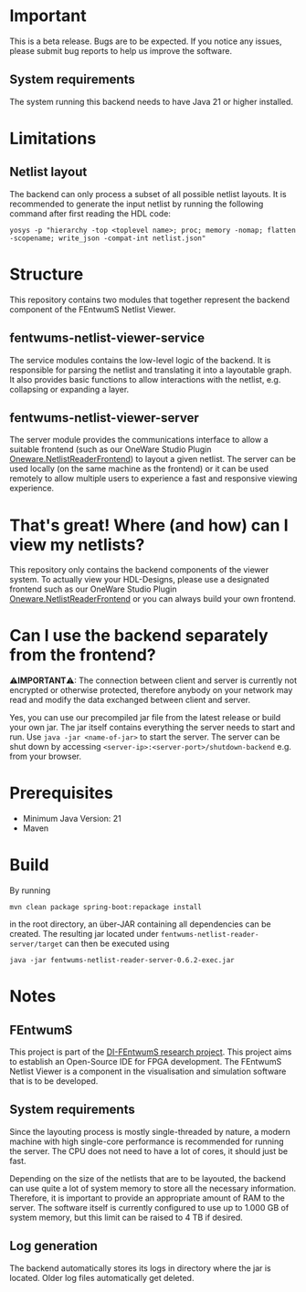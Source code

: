# Important

This is a beta release. Bugs are to be expected. If you notice any issues, please submit bug reports to help us improve
the software.

## System requirements

The system running this backend needs to have Java 21 or higher installed.

# Limitations

## Netlist layout

The backend can only process a subset of all possible netlist layouts. It is recommended to generate the input netlist
by running the following command after first reading the HDL code:

```
yosys -p "hierarchy -top <toplevel name>; proc; memory -nomap; flatten -scopename; write_json -compat-int netlist.json"
```

# Structure

This repository contains two modules that together represent the backend component of the FEntwumS Netlist Viewer.

## fentwums-netlist-viewer-service

The service modules contains the low-level logic of the backend. It is responsible for parsing the netlist and
translating it into a layoutable graph. It also provides basic functions to allow interactions with the netlist, e.g.
collapsing or expanding a layer.

## fentwums-netlist-viewer-server

The server module provides the communications interface to allow a suitable frontend (such as our OneWare Studio
Plugin [Oneware.NetlistReaderFrontend](https://github.com/FEntwumS/Oneware.NetlistReaderFrontend)) to layout a given
netlist. The server can be used locally (on the same machine as the frontend) or it can be used remotely to allow
multiple users to experience a fast and responsive viewing experience.

# That's great! Where (and how) can I view my netlists?

This repository only contains the backend components of the viewer system. To actually view your HDL-Designs, please use
a designated frontend such as our OneWare Studio
Plugin [Oneware.NetlistReaderFrontend](https://github.com/FEntwumS/Oneware.NetlistReaderFrontend) or you can always
build your own frontend.

# Can I use the backend separately from the frontend?

&#x26A0;**IMPORTANT**&#x26A0;: The connection between client and server is currently not encrypted or otherwise
protected, therefore anybody on your network may read and modify the data exchanged between client and server.

Yes, you can use our precompiled jar file from the latest release or build your own jar. The jar itself contains
everything the server needs to start and run. Use `java -jar <name-of-jar>` to start the server. The server can be shut
down by accessing `<server-ip>:<server-port>/shutdown-backend` e.g. from your browser.

# Prerequisites

- Minimum Java Version: 21
- Maven

# Build

By running

```
mvn clean package spring-boot:repackage install
```

in the root directory, an über-JAR containing all dependencies can be created. The resulting jar located under
`fentwums-netlist-reader-server/target` can then be executed using

```
java -jar fentwums-netlist-reader-server-0.6.2-exec.jar
```

# Notes

## FEntwumS

This project is part of the [DI-FEntwumS research project](https://www.elektronikforschung.de/projekte/di-fentwums).
This project aims to establish an Open-Source IDE for FPGA development. The FEntwumS Netlist Viewer is a component in
the visualisation and simulation software that is to be developed.

## System requirements

Since the layouting process is mostly single-threaded by nature, a modern machine with high single-core performance is
recommended for running the server. The CPU does not need to have a lot of cores, it should just be fast.

Depending on the size of the netlists that are to be layouted, the backend can use quite a lot of system memory to store
all the necessary information. Therefore, it is important to provide an appropriate amount of RAM to the server. The
software itself is currently configured to use up to 1.000 GB of system memory, but this limit can be raised to 4 TB if
desired.

## Log generation

The backend automatically stores its logs in directory where the jar is located. Older log files automatically get
deleted.
